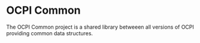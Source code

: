 # OCPI Common

The OCPI Common project is a shared library betweeen all versions of OCPI providing common data structures.
